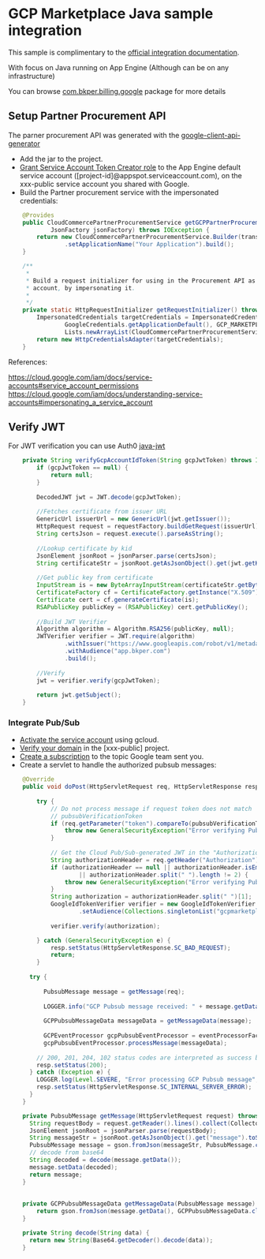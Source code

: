 # GCP Marketplace Java sample integration

This sample is complimentary to the [official integration documentation](https://cloud.google.com/marketplace/docs/partners/integrated-saas/technical-integration-setup).

With focus on Java running on App Engine (Although can be on any infrastructure)

You can browse [com.bkper.billing.google](https://github.com/bkper/gcp-marketplace-sample-java/tree/master/src/main/java/com/bkper/billing/google) package for more details

## Setup Partner Procurement API

The parner procurement API was generated with the [google-client-api-generator](https://github.com/google/apis-client-generator)

- Add the jar to the project.
- [Grant Service Account Token Creator role](https://medium.com/google-cloud/using-serviceaccountactor-iam-role-for-account-impersonation-on-google-cloud-platform-a9e7118480ed) to the App Engine default service account ([project-id]@appspot.serviceaccount.com), on the xxx-public service account you shared with Google.
- Build the Partner procurement service with the impersonated credentials:

```java
    @Provides
    public CloudCommercePartnerProcurementService getGCPPartnerProcurementService(HttpTransport transport,
            JsonFactory jsonFactory) throws IOException {
        return new CloudCommercePartnerProcurementService.Builder(transport, jsonFactory, getRequestInitializer())
                .setApplicationName("Your Application").build();
    }

    /**
     * 
     * Build a request initializer for using in the Procurement API as your service
     * account, by impersonating it.
     * 
     */
    private static HttpRequestInitializer getRequestInitializer() throws IOException {
        ImpersonatedCredentials targetCredentials = ImpersonatedCredentials.create(
                GoogleCredentials.getApplicationDefault(), GCP_MARKETPLACE_SERVICE_ACCOUNT, null,
                Lists.newArrayList(CloudCommercePartnerProcurementServiceScopes.all()), 300);
        return new HttpCredentialsAdapter(targetCredentials);
    }
```

References:

https://cloud.google.com/iam/docs/service-accounts#service_account_permissions
https://cloud.google.com/iam/docs/understanding-service-accounts#impersonating_a_service_account


## Verify JWT

For JWT verification you can use Auth0 [java-jwt](https://github.com/auth0/java-jwt)

```java
    private String verifyGcpAccountIdToken(String gcpJwtToken) throws IOException, CertificateException {
        if (gcpJwtToken == null) {
            return null;
        }
        
        DecodedJWT jwt = JWT.decode(gcpJwtToken);
        
        //Fetches certificate from issuer URL 
        GenericUrl issuerUrl = new GenericUrl(jwt.getIssuer());
        HttpRequest request = requestFactory.buildGetRequest(issuerUrl);
        String certsJson = request.execute().parseAsString();
        
        //Lookup certificate by kid
        JsonElement jsonRoot = jsonParser.parse(certsJson);
        String certificateStr = jsonRoot.getAsJsonObject().get(jwt.getKeyId()).getAsString();
        
        //Get public key from certificate
        InputStream is = new ByteArrayInputStream(certificateStr.getBytes());
        CertificateFactory cf = CertificateFactory.getInstance("X.509");
        Certificate cert = cf.generateCertificate(is);
        RSAPublicKey publicKey = (RSAPublicKey) cert.getPublicKey();
        
        //Build JWT Verifier
        Algorithm algorithm = Algorithm.RSA256(publicKey, null);
        JWTVerifier verifier = JWT.require(algorithm)
                .withIssuer("https://www.googleapis.com/robot/v1/metadata/x509/cloud-commerce-partner@system.gserviceaccount.com")
                .withAudience("app.bkper.com")
                .build();
        
        //Verify
        jwt = verifier.verify(gcpJwtToken);
        
        return jwt.getSubject();
    }
```


### Integrate Pub/Sub

- [Activate the service account](https://cloud.google.com/sdk/gcloud/reference/auth/activate-service-account) using gcloud.
- [Verify your domain](https://console.cloud.google.com/apis/credentials/domainverification) in the [xxx-public] project.
- [Create a subscription](https://github.com/GoogleCloudPlatform/java-docs-samples/tree/master/appengine-java8/pubsub) to the topic Google team sent you.
- Create a servlet to handle the authorized pubsub messages:

```java
    @Override
    public void doPost(HttpServletRequest req, HttpServletResponse resp) throws IOException, ServletException {
        
        try {
            // Do not process message if request token does not match
            // pubsubVerificationToken
            if (req.getParameter("token").compareTo(pubsubVerificationToken) != 0) {
                throw new GeneralSecurityException("Error verifying Pub/Sub token");
            }
            
            // Get the Cloud Pub/Sub-generated JWT in the "Authorization" header.
            String authorizationHeader = req.getHeader("Authorization");
            if (authorizationHeader == null || authorizationHeader.isEmpty()
                    || authorizationHeader.split(" ").length != 2) {
                throw new GeneralSecurityException("Error verifying Pub/Sub authorization");
            }
            String authorization = authorizationHeader.split(" ")[1];
            GoogleIdTokenVerifier verifier = new GoogleIdTokenVerifier.Builder(transport, jsonFactory)
                    .setAudience(Collections.singletonList("gcpmarketplace.bkper.com")).build();
            
            verifier.verify(authorization);

        } catch (GeneralSecurityException e) {
            resp.setStatus(HttpServletResponse.SC_BAD_REQUEST);
            return;
        }
      
      try {
          
          PubsubMessage message = getMessage(req);
          
          LOGGER.info("GCP Pubsub message received: " + message.getData());
          
          GCPPubsubMessageData messageData = getMessageData(message);
          
          GCPEventProcessor gcpPubsubEventProcessor = eventProcessorFactory.get(messageData.getEventType());
          gcpPubsubEventProcessor.processMessage(messageData);
          
        // 200, 201, 204, 102 status codes are interpreted as success by the Pub/Sub system
        resp.setStatus(200);
      } catch (Exception e) {
        LOGGER.log(Level.SEVERE, "Error processing GCP Pubsub message", e);
        resp.setStatus(HttpServletResponse.SC_INTERNAL_SERVER_ERROR);
      }
    }

    private PubsubMessage getMessage(HttpServletRequest request) throws IOException {
      String requestBody = request.getReader().lines().collect(Collectors.joining("\n"));
      JsonElement jsonRoot = jsonParser.parse(requestBody);
      String messageStr = jsonRoot.getAsJsonObject().get("message").toString();
      PubsubMessage message = gson.fromJson(messageStr, PubsubMessage.class);
      // decode from base64
      String decoded = decode(message.getData());
      message.setData(decoded);
      return message;
    }
    
    
    private GCPPubsubMessageData getMessageData(PubsubMessage message) {
        return gson.fromJson(message.getData(), GCPPubsubMessageData.class);
    }

    private String decode(String data) {
      return new String(Base64.getDecoder().decode(data));
    }  
```
